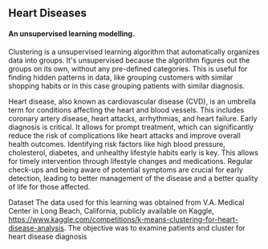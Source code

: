 ## Heart Diseases
#### An unsupervised learning modelling.

Clustering is a unsupervised learning algorithm that automatically organizes data into groups. It's unsupervised because the algorithm figures out the groups on its own, without any pre-defined categories. This is useful for finding hidden patterns in data, like grouping customers with similar shopping habits or in this case grouping patients with similar diagnosis.

Heart disease, also known as cardiovascular disease (CVD), is an umbrella term for conditions affecting the heart and blood vessels. This includes coronary artery disease, heart attacks, arrhythmias, and heart failure. Early diagnosis is critical. It allows for prompt treatment, which can significantly reduce the risk of complications like heart attacks and improve overall health outcomes. Identifying risk factors like high blood pressure, cholesterol, diabetes, and unhealthy lifestyle habits early is key. This allows for timely intervention through lifestyle changes and medications. Regular check-ups and being aware of potential symptoms are crucial for early detection, leading to better management of the disease and a better quality of life for those affected.

Dataset
The data used for this learning was obtained from V.A. Medical Center in Long Beach, California, publicly available on Kaggle, https://www.kaggle.com/competitions/k-means-clustering-for-heart-disease-analysis. The objective was to examine patients and cluster for heart disease diagnosis
